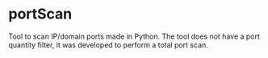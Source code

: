 # portScan
Tool to scan IP/domain ports made in Python. The tool does not have a port quantity filter, it was developed to perform a total port scan.
